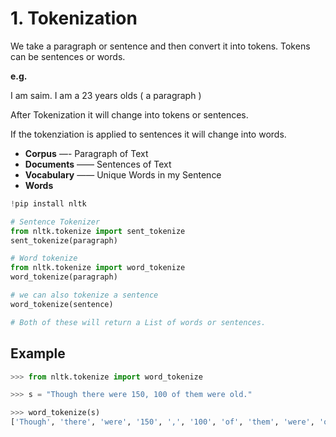 # 1. Tokenization

We take a paragraph or sentence and then convert it into tokens. Tokens can be sentences or words.

**e.g.**

I am saim. I am a 23 years olds ( a paragraph )

After Tokenization it will change into tokens or sentences.

If the tokenziation is applied to sentences it will change into words.

- **Corpus** —- Paragraph of Text
- **Documents** —— Sentences of Text
- **Vocabulary** —— Unique Words in my Sentence
- **Words**

```python
!pip install nltk
```

```python
# Sentence Tokenizer
from nltk.tokenize import sent_tokenize
sent_tokenize(paragraph)

# Word tokenize
from nltk.tokenize import word_tokenize
word_tokenize(paragraph)

# we can also tokenize a sentence
word_tokenize(sentence)

# Both of these will return a List of words or sentences.
```

## Example

```python
>>> from nltk.tokenize import word_tokenize

>>> s = "Though there were 150, 100 of them were old."

>>> word_tokenize(s)
['Though', 'there', 'were', '150', ',', '100', 'of', 'them', 'were', 'old', '.']

```